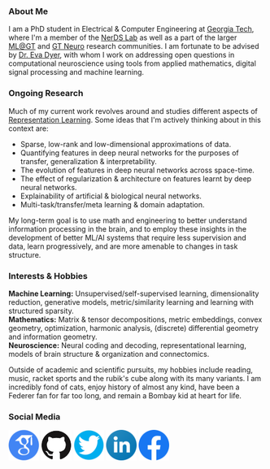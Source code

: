 ### About Me

I am a PhD student in Electrical & Computer Engineering at [Georgia Tech](https://www.gatech.edu/), where I'm a member of the [NerDS Lab](https://dyerlab.gatech.edu/) as well as a part of the larger [ML@GT](https://ml.gatech.edu/) and [GT Neuro](https://neuro.gatech.edu/) research communities. I am fortunate to be advised by [Dr. Eva Dyer](https://bme.gatech.edu/bme/faculty/Eva-Dyer), with whom I work on addressing open questions in computational neuroscience using tools from applied mathematics, digital signal processing and machine learning.

### Ongoing Research

Much of my current work revolves around and studies different aspects of [Representation Learning](https://arxiv.org/abs/1206.5538).
Some ideas that I'm actively thinking about in this context are:
- Sparse, low-rank and low-dimensional approximations of data.
- Quantifying features in deep neural networks for the purposes of transfer, generalization & interpretability.
- The evolution of features in deep neural networks across space-time.
- The effect of regularization & architecture on features learnt by deep neural networks.
- Explainability of artificial & biological neural networks.
- Multi-task/transfer/meta learning & domain adaptation.

My long-term goal is to use math and engineering to better understand information processing in the brain, and to employ these insights in the development of better ML/AI systems that require less supervision and data, learn progressively, and are more amenable to changes in task structure.

### Interests & Hobbies

**Machine Learning:** Unsupervised/self-supervised learning, dimensionality reduction, generative models, metric/similarity learning and learning with structured sparsity.<br>
**Mathematics:** Matrix & tensor decompositions, metric embeddings, convex geometry, optimization, harmonic analysis, (discrete) differential geometry and information geometry.<br>
**Neuroscience:** Neural coding and decoding, representational learning, models of brain structure & organization and connectomics.

Outside of academic and scientific pursuits, my hobbies include reading, music, racket sports and the rubik's cube along with its many variants. I am incredibly fond of cats, enjoy history of almost any kind, have been a Federer fan for far too long, and remain a Bombay kid at heart for life.

### Social Media
<p float="left">
<a href="https://scholar.google.com/citations?user=wyXqxjwAAAAJ&hl=en"><img src="/images/google-scholar-logo.png" height="60" width="60" /></a>
<a href="https://github.com/AishwaryaHB"><img src="/images/GitHub-logo-crop.png" height="60" width="60" /></a>
<a href="https://twitter.com/Iishiiyaa"><img src="/images/twitter-logo-2.png" height="60" width="60" /></a>
<a href="https://www.linkedin.com/in/aishwaryahb"><img src="/images/linkedin-logo-2.png" height="60" width="60" /></a>
<a href="https://www.facebook.com/aishvarrya/"><img src="/images/facebook-logo-2019.png" height="60" width="60" /></a>
</p>
